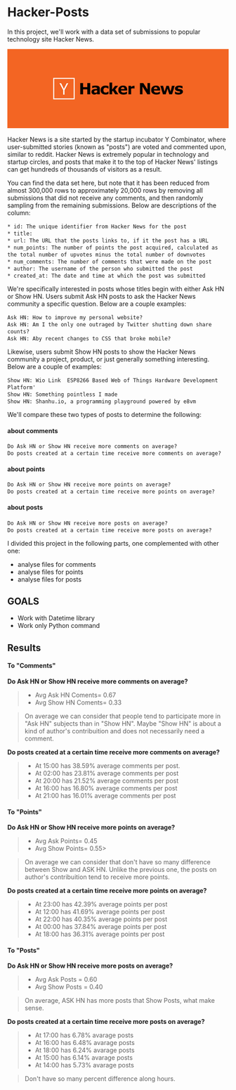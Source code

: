 # Hacker-Posts

In this project, we'll work with a data set of submissions to popular technology site Hacker News.

![Hacker News Posts](https://github.com/sandramalaquias/Hacker-Posts/blob/master/hac1.png)



Hacker News is a site started by the startup incubator Y Combinator, where user-submitted stories (known as "posts") are voted and commented upon, similar to reddit. Hacker News is extremely popular in technology and startup circles, and posts that make it to the top of Hacker News' listings can get hundreds of thousands of visitors as a result.

You can find the data set here, but note that it has been reduced from almost 300,000 rows to approximately 20,000 rows by removing all submissions that did not receive any comments, and then randomly sampling from the remaining submissions. Below are descriptions of the column:

    * id: The unique identifier from Hacker News for the post
    * title: 
    * url: The URL that the posts links to, if it the post has a URL
    * num_points: The number of points the post acquired, calculated as the total number of upvotes minus the total number of downvotes
    * num_comments: The number of comments that were made on the post
    * author: The username of the person who submitted the post
    * created_at: The date and time at which the post was submitted

We're specifically interested in posts whose titles begin with either Ask HN or Show HN. Users submit Ask HN posts to ask the Hacker News community a specific question. Below are a couple examples:

    Ask HN: How to improve my personal website? 
    Ask HN: Am I the only one outraged by Twitter shutting down share counts? 
    Ask HN: Aby recent changes to CSS that broke mobile?


Likewise, users submit Show HN posts to show the Hacker News community a project, product, or just generally something interesting. Below are a couple of examples:

    Show HN: Wio Link  ESP8266 Based Web of Things Hardware Development Platform'
    Show HN: Something pointless I made
    Show HN: Shanhu.io, a programming playground powered by e8vm
    
We'll compare these two types of posts to determine the following:

#### about comments

    Do Ask HN or Show HN receive more comments on average?
    Do posts created at a certain time receive more comments on average?


#### about points

    Do Ask HN or Show HN receive more points on average?
    Do posts created at a certain time receive more points on average?


#### about posts

    Do Ask HN or Show HN receive more posts on average?
    Do posts created at a certain time receive more posts on average?

I divided this project in the following parts, one complemented with other one:
   * analyse files for comments
   * analyse files for points
   * analyse files for posts
   

## GOALS
   * Work with Datetime library
   * Work only Python command

## Results 

#### To "Comments"

**Do Ask HN or Show HN receive more comments on average?**
> * Avg Ask HN Coments= 0.67
> * Avg Show HN Coments= 0.33

> On average we can consider that people tend to participate more in "Ask HN" subjects than in "Show HN". Maybe "Show HN" is about a kind of author's contribuition and does not necessarily need a comment.

**Do posts created at a certain time receive more comments on average?**
> * At 15:00 has 38.59% average comments per post.
> * At 02:00 has 23.81% average comments per post
> * At 20:00 has 21.52% average comments per post
> * At 16:00 has 16.80% average comments per post
> * At 21:00 has 16.01% average comments per post

#### To "Points"

**Do Ask HN or Show HN receive more points on average?**
> * Avg Ask Points= 0.45
> * Avg Show Points= 0.55>

> On average we can consider that don't have so many difference between Show and ASK HN. Unlike the previous one, the posts on author's contribuition tend to receive more points.

**Do posts created at a certain time receive more points on average?**
>* At 23:00 has 42.39% average points per post
>* At 12:00 has 41.69% average points per post
>* At 22:00 has 40.35% average points per post
>* At 00:00 has 37.84% average points per post
>* At 18:00 has 36.31% average points per post

#### To "Posts"

**Do Ask HN or Show HN receive more posts on average?**
> * Avg Ask Posts = 0.60
> * Avg Show Posts = 0.40 

> On average, ASK HN has more posts that Show Posts, what make sense.

**Do posts created at a certain time receive more posts on average?** 
>* At 17:00 has 6.78% avarage posts
>* At 16:00 has 6.48% avarage posts
>* At 18:00 has 6.24% avarage posts
>* At 15:00 has 6.14% avarage posts
>* At 14:00 has 5.73% avarage posts

>Don't have so many percent difference along hours.

